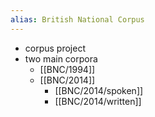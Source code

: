 ```yaml
---
alias: British National Corpus
---
```


- corpus project
- two main corpora
	- [[BNC/1994]]
	- [[BNC/2014]]
		- [[BNC/2014/spoken]]
		- [[BNC/2014/written]]